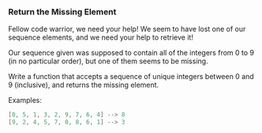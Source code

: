 ### Return the Missing Element


Fellow code warrior, we need your help! We seem to have lost one of our sequence elements, and we need your help to retrieve it!

Our sequence given was supposed to contain all of the integers from 0 to 9 (in no particular order), but one of them seems to be missing.

Write a function that accepts a sequence of unique integers between 0 and 9 (inclusive), and returns the missing element.

Examples:
```c
[0, 5, 1, 3, 2, 9, 7, 6, 4] --> 8
[9, 2, 4, 5, 7, 0, 8, 6, 1] --> 3
